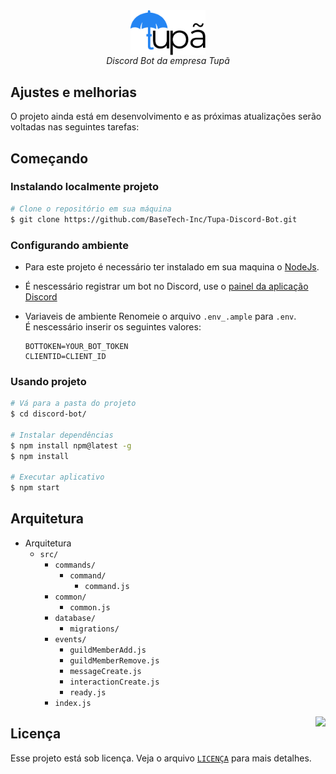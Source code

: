 <div align="center">
<img align="center" width="24%" src="./.github/logo.png" />
<br>
<i>
    Discord Bot da empresa Tupã
</i>
</div>

## Ajustes e melhorias

O projeto ainda está em desenvolvimento e as próximas atualizações serão voltadas nas seguintes tarefas:

## Começando

### Instalando localmente projeto

```bash
# Clone o repositório em sua máquina
$ git clone https://github.com/BaseTech-Inc/Tupa-Discord-Bot.git
```

### Configurando ambiente


- Para este projeto é necessário ter instalado em sua maquina o <a href="https://nodejs.org/en/">NodeJs</a>.

- É nescessário registrar um bot no Discord, use o <a href="https://discord.com/developers/applications/">painel da aplicação Discord</a>

- Variaveis de ambiente 
    Renomeie o arquivo <code>.env_.ample</code> para <code>.env</code>. <br />
    É nescessário inserir os seguintes valores:
    
    ```env
    BOTTOKEN=YOUR_BOT_TOKEN
    CLIENTID=CLIENT_ID
    ```

### Usando projeto

```bash
# Vá para a pasta do projeto
$ cd discord-bot/

# Instalar dependências
$ npm install npm@latest -g
$ npm install

# Executar aplicativo
$ npm start
```

## Arquitetura

- Arquitetura
  - `src/`
    - `commands/`
        - `command/`
            - `command.js`
    - `common/`
        - `common.js`
    - `database/`
        - `migrations/`
    - `events/`
        - `guildMemberAdd.js`
        - `guildMemberRemove.js`
        - `messageCreate.js`
        - `interactionCreate.js`
        - `ready.js`
    - `index.js`

<img src="https://github.githubassets.com/images/mona-whisper.gif" align="right" />

## Licença

Esse projeto está sob licença. Veja o arquivo [`LICENÇA`](https://github.com/BaseTech-Inc/Tupa-Discord-Bot/blob/master/LICENSE) para mais detalhes.